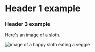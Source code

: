 # Header 1 example

### Header 3 example

Here's an image of a sloth. 

![image of a happy sloth eating a veggie](https://i.pinimg.com/736x/01/a4/60/01a460ea6f3c942d0180705137fb697e.jpg)

